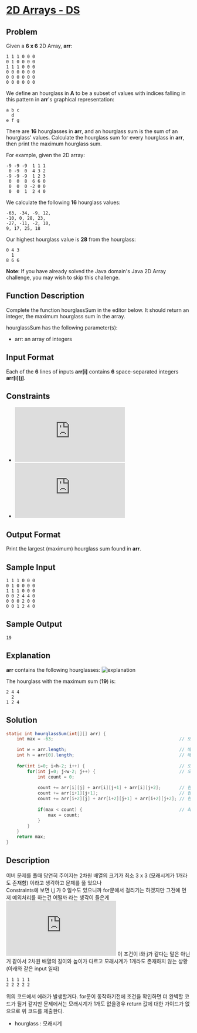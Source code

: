# [2D Arrays - DS](http://hr.gs/abbdcb)

## Problem
Given a **6 x 6** 2D Array, **arr**:
```
1 1 1 0 0 0
0 1 0 0 0 0
1 1 1 0 0 0
0 0 0 0 0 0
0 0 0 0 0 0
0 0 0 0 0 0
```
We define an hourglass in **A** to be a subset of values with indices falling in this pattern in **arr**'s graphical representation:
```
a b c
  d
e f g
```
There are **16** hourglasses in **arr**, and an hourglass sum is the sum of an hourglass' values. Calculate the hourglass sum for every hourglass in **arr**, then print the maximum hourglass sum.

For example, given the 2D array:
```
-9 -9 -9  1 1 1 
 0 -9  0  4 3 2
-9 -9 -9  1 2 3
 0  0  8  6 6 0
 0  0  0 -2 0 0
 0  0  1  2 4 0
 ```
We calculate the following **16** hourglass values:
```
-63, -34, -9, 12, 
-10, 0, 28, 23, 
-27, -11, -2, 10, 
9, 17, 25, 18
```
Our highest hourglass value is **28** from the hourglass:
```
0 4 3
  1
8 6 6
```
**Note**: If you have already solved the Java domain's Java 2D Array challenge, you may wish to skip this challenge.

## Function Description
Complete the function hourglassSum in the editor below. It should return an integer, the maximum hourglass sum in the array.  

hourglassSum has the following parameter(s):
* arr: an array of integers

## Input Format

Each of the **6** lines of inputs **arr[i]** contains **6** space-separated integers **arr[i][j]**.

## Constraints
* ![constraints0](https://latex.codecogs.com/gif.latex?-9%20%5Cleq%20arr%5Bi%5D%5Bj%5D%20%5Cleq%209)
* ![constraints1](https://latex.codecogs.com/gif.latex?0%20%5Cleq%20i%2Cj%20%5Cleq%205)

## Output Format

Print the largest (maximum) hourglass sum found in **arr**.

## Sample Input
```
1 1 1 0 0 0
0 1 0 0 0 0
1 1 1 0 0 0
0 0 2 4 4 0
0 0 0 2 0 0
0 0 1 2 4 0
```
## Sample Output
```
19
```
## Explanation
**arr** contains the following hourglasses:
![explanation](https://s3.amazonaws.com/hr-assets/0/1534256743-35b846ad4a-hourglasssum.png)

The hourglass with the maximum sum (**19**) is:
```
2 4 4
  2
1 2 4
```

## Solution
```java
static int hourglassSum(int[][] arr) {
    int max = -63;                                                // 모래시계를 구성하는 값이 모두 -9일때 최대값이 -63이다

    int w = arr.length;                                           // 배열의 길이를 구함
    int h = arr[0].length;                                        // 배열의 높이를 구함
        
    for(int i=0; i<h-2; i++) {                                    // 모래시계는 사장 왼쪽상단의 위치로부터 
        for(int j=0; j<w-2; j++) {                                // 오른쪽으로 2 아래로 2 이동하므로 범위 제한을 둔다 (IndexOutOfBoundsException 방지)
            int count = 0;
            
            count += arr[i][j] + arr[i][j+1] + arr[i][j+2];       // 현재 위치에서 모래시계의 윗면 값의 합
            count += arr[i+1][j+1];                               // 현재 위치에서 모래시계의 중앙 값
            count += arr[i+2][j] + arr[i+2][j+1] + arr[i+2][j+2]; // 현재 위치에서 모래시계의 아랫면 값의 합
        
            if(max < count) {                                     // 최대값 비교
                max = count;
            }
        }
    }
    return max;
}
```

## Description
이버 문제를 풀때 당연히 주어지는 2차원 배열의 크기가 최소 3 x 3 (모래시계가 1개라도 존재함) 이라고 생각하고 문제를 풀
었으나  
Constraints에 보면 i,j 가 0 일수도 있으니까 for문에서 걸리기는 하겠지만 그전에 먼저 예외처리를 하는건 어떨까 라는 생각이 들은게    
![constraints1](https://latex.codecogs.com/gif.latex?0%20%5Cleq%20i%2Cj%20%5Cleq%205) 이 조건이 i와 j가 같다는 말은 아닌거 같아서 2차원 배열의 길이와 높이가 다르고 모래시계가 1개라도 존재하지 않는 상황(아래와 같은 input 일때)
```
1 1 1 1 1
2 2 2 2 2
```
위의 코드에서 에러가 발생할거다.
for문이 동작하기전에 조건을 확인하면 더 완벽할 코드가 될거 같지만
문제에서는 모래시계가 1개도 없을경우 return 값에 대한 가이드가 없으므로 위 코드를 제출한다.

* hourglass : 모래시계
